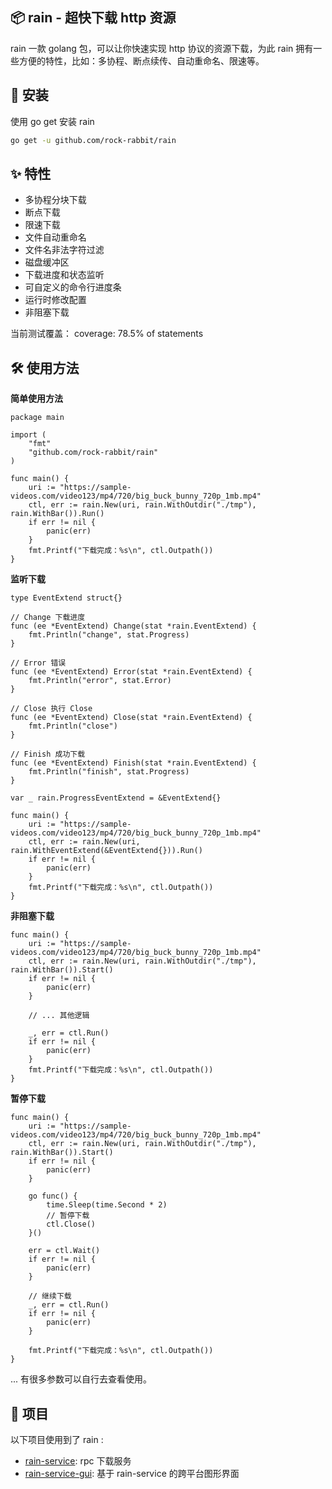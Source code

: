 ## 📦 rain - 超快下载 http 资源

rain 一款 golang 包，可以让你快速实现 http 协议的资源下载，为此 rain 拥有一些方便的特性，比如：多协程、断点续传、自动重命名、限速等。

## 🚀 安装

使用 go get 安装 rain

``` sh
go get -u github.com/rock-rabbit/rain
```

## ✨ 特性

- 多协程分块下载
- 断点下载
- 限速下载
- 文件自动重命名
- 文件名非法字符过滤
- 磁盘缓冲区
- 下载进度和状态监听
- 可自定义的命令行进度条
- 运行时修改配置
- 非阻塞下载

当前测试覆盖： coverage: 78.5% of statements

## 🛠️ 使用方法

**简单使用方法**

``` golang
package main

import (
	"fmt"
	"github.com/rock-rabbit/rain"
)

func main() {
	uri := "https://sample-videos.com/video123/mp4/720/big_buck_bunny_720p_1mb.mp4"
	ctl, err := rain.New(uri, rain.WithOutdir("./tmp"), rain.WithBar()).Run()
	if err != nil {
		panic(err)
	}
	fmt.Printf("下载完成：%s\n", ctl.Outpath())
}
```

**监听下载**

``` golang
type EventExtend struct{}

// Change 下载进度
func (ee *EventExtend) Change(stat *rain.EventExtend) {
	fmt.Println("change", stat.Progress)
}

// Error 错误
func (ee *EventExtend) Error(stat *rain.EventExtend) {
	fmt.Println("error", stat.Error)
}

// Close 执行 Close
func (ee *EventExtend) Close(stat *rain.EventExtend) {
	fmt.Println("close")
}

// Finish 成功下载
func (ee *EventExtend) Finish(stat *rain.EventExtend) {
	fmt.Println("finish", stat.Progress)
}

var _ rain.ProgressEventExtend = &EventExtend{}

func main() {
	uri := "https://sample-videos.com/video123/mp4/720/big_buck_bunny_720p_1mb.mp4"
	ctl, err := rain.New(uri, rain.WithEventExtend(&EventExtend{})).Run()
	if err != nil {
		panic(err)
	}
	fmt.Printf("下载完成：%s\n", ctl.Outpath())
}
```

**非阻塞下载**

``` golang
func main() {
	uri := "https://sample-videos.com/video123/mp4/720/big_buck_bunny_720p_1mb.mp4"
	ctl, err := rain.New(uri, rain.WithOutdir("./tmp"), rain.WithBar()).Start()
	if err != nil {
		panic(err)
	}

	// ... 其他逻辑

	_, err = ctl.Run()
	if err != nil {
		panic(err)
	}
	fmt.Printf("下载完成：%s\n", ctl.Outpath())
}
```

**暂停下载**

```golang
func main() {
	uri := "https://sample-videos.com/video123/mp4/720/big_buck_bunny_720p_1mb.mp4"
	ctl, err := rain.New(uri, rain.WithOutdir("./tmp"), rain.WithBar()).Start()
	if err != nil {
		panic(err)
	}

	go func() {
		time.Sleep(time.Second * 2)
		// 暂停下载
		ctl.Close()
	}()

	err = ctl.Wait()
	if err != nil {
		panic(err)
	}

	// 继续下载
	_, err = ctl.Run()
	if err != nil {
		panic(err)
	}

	fmt.Printf("下载完成：%s\n", ctl.Outpath())
}
```
...
有很多参数可以自行去查看使用。

## 🎨 项目
以下项目使用到了 rain :

* [rain-service](https://github.com/rock-rabbit/rain-service): rpc 下载服务
* [rain-service-gui](https://github.com/rock-rabbit/rain-service-gui): 基于 rain-service 的跨平台图形界面